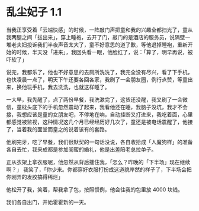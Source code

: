 # 乱尘妃子 1.1

当我正享受着「云端快感」的时候，一阵敲门声把童和我的兴趣全都扫光了，童从我两腿之间「拔出来」，穿上睡袍，去开了门，敲门的是酒店的服务员，说隔壁一堆老夫妇投诉我们半夜声音太大了，童不好意思的道了歉，等他退掉睡袍，重新开始的时候，半天没「进来」，我回头看一眼，他脸红了，说：「算了，明早再说，被吓软了」

说完，我都乐了，他也不好意思的去厕所洗洗了，我完全没有尽兴，看了下手机，也快凌晨一点了，明天下午还要各回各家，我刷了一会朋友圈，例行点赞，等童出来，换他玩手机，我去洗洗，也就这样睡了。

一大早，我先醒了，点了两份早餐，我洗漱完了，这货还没醒，我又刷了一会微信，童枕头底下的手机忽然震动了起来，我看他还在睡，我脑子没坑，我才不会接，我想应该是童的女朋友吧，不停地在响，自动挂断又打进来，我吃着面，心里都感觉被监视，这种情况这几个月已经经历好几次了，童还是被电话震醒了，他接了，当着我的面堂而皇之的说着该有的套路。

他刷完牙，吃了早餐，我们很默契的一句话没说，各自收拾成「人魔狗样」的准备各自去忙，我来成都是参加闺蜜的婚礼，他是出差陪老总拉单子。

正从衣架上拿衣服呢，他忽然从背后搂住我，「怎么？昨晚的「下半场」现在继续啊？」
我笑了，「你少来。你都穿好衣服打扮成这道貌岸然的样子了，下半场会把你刚弄的发胶搞得稀烂」

他松开了我，笑着，帮我拿了包，按照惯例，他会往我的包里放 4000 块钱。

我们各自出门，开始霍霍新的一天。

